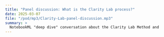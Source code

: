 ```yaml
---
title: "Panel discussion: What is the Clarity Lab process?"
date: 2025-03-07
file: "/pod/mp3/Clarity-Lab-panel-discussion.mp3"
summary: >
  NotebookML "deep dive" conversation about the Clarity Lab Method and how it builds on existing design thinking and change frameworks. They explain it so much better than we can! Well worth a listen as they drill super-deep into all the key issues around problem-space hacking.
---
```


<!-- ffmpeg -i Clarity-Lab-panel-discussion.wav -ac 2 -b:a 128k -ar 44100 output.mp3 -->